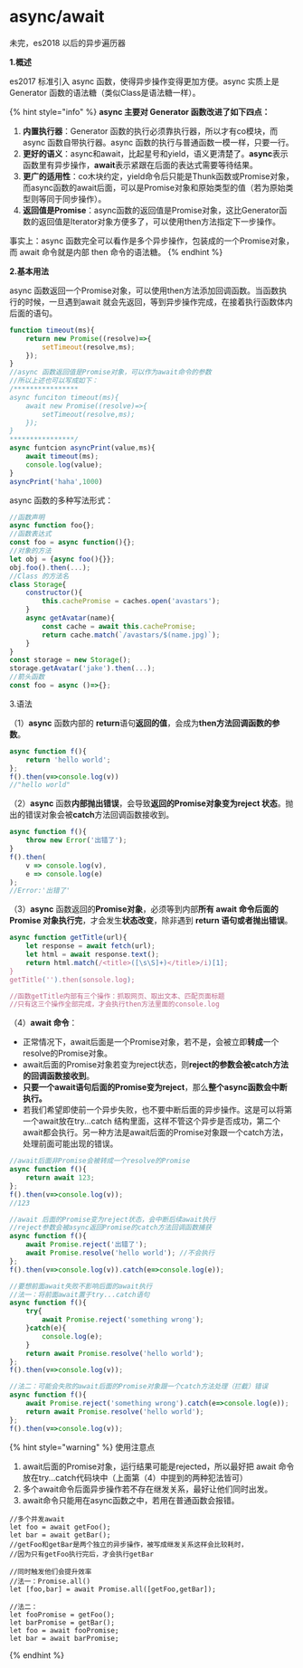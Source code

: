 # async/await

未完，es2018 以后的异步遍历器

**1.概述**

es2017 标准引入 async 函数，使得异步操作变得更加方便。async 实质上是 Generator 函数的语法糖（类似Class是语法糖一样）。

{% hint style="info" %}
**async 主要对 Generator 函数改进了如下四点：**

1. **内置执行器**：Generator 函数的执行必须靠执行器，所以才有co模块，而async 函数自带执行器。async 函数的执行与普通函数一模一样，只要一行。
2. **更好的语义**：async和await，比起星号和yield，语义更清楚了。**async**表示函数里有异步操作，**await**表示紧跟在后面的表达式需要等待结果。
3. **更广的适用性**：co木块约定，yield命令后只能是Thunk函数或Promise对象，而async函数的await后面，可以是Promise对象和原始类型的值（若为原始类型则等同于同步操作）。
4. **返回值是Promise**：async函数的返回值是Promise对象，这比Generator函数的返回值是Iterator对象方便多了，可以使用then方法指定下一步操作。

事实上：async 函数完全可以看作是多个异步操作，包装成的一个Promise对象，而 await 命令就是内部 then 命令的语法糖。
{% endhint %}

**2.基本用法**

async 函数返回一个Promise对象，可以使用then方法添加回调函数。当函数执行的时候，一旦遇到await 就会先返回，等到异步操作完成，在接着执行函数体内后面的语句。

```javascript
function timeout(ms){
	return new Promise((resolve)=>{
		setTimeout(resolve,ms);
	});
}
//async 函数返回值是Promise对象，可以作为await命令的参数
//所以上述也可以写成如下：
/****************
async funciton timeout(ms){
	await new Promise((resolve)=>{
		setTimeout(resolve,ms);
	});
}
****************/
async funtcion asyncPrint(value,ms){
	await timeout(ms);
	console.log(value);
}
asyncPrint('haha',1000)
```

async 函数的多种写法形式：

```javascript
//函数声明
async function foo{};
//函数表达式
const foo = async function(){};
//对象的方法
let obj = {async foo(){}};
obj.foo().then(...);
//Class 的方法名
class Storage{
    constructor(){
        this.cachePromise = caches.open('avastars');
    }
    async getAvatar(name){
        const cache = await this.cachePromise;
        return cache.match(`/avastars/$(name.jpg)`);
    }
}
const storage = new Storage();
storage.getAvatar('jake').then(...);
//箭头函数
const foo = async ()=>{};
```

3.语法

（1）**async** 函数内部的 **return**语句**返回的值**，会成为**then方法回调函数的参数**。

```javascript
async function f(){
    return 'hello world';
};
f().then(v=>console.log(v))
//"hello world"
```

（2）**async** 函数**内部抛出错误**，会导致**返回的Promise对象变为reject 状态**。抛出的错误对象会被**catch**方法回调函数接收到。

```javascript
async function f(){
    throw new Error('出错了');
}
f().then(
    v => console.log(v),
    e => console.log(e)
);
//Error:'出错了'
```

（3）**async** 函数返回的**Promise对象**，必须等到内部**所有 await 命令后面的Promise 对象执行完**，才会发生**状态改变**，除非遇到 **return 语句或者抛出错误**。

```javascript
async function getTitle(url){
    let response = await fetch(url);
    let html = await response.text();
    return html.match(/<title>([\s\S]+)</title>/i)[1];
}
getTitle('').then(sonsole.log);

//函数getTitle内部有三个操作：抓取网页、取出文本、匹配页面标题
//只有这三个操作全部完成，才会执行then方法里面的console.log
```

（4）**await 命令**：

* 正常情况下，await后面是一个Promise对象，若不是，会被立即**转成**一个resolve的Promise对象。
* await后面的Promise对象若变为reject状态，则**reject的参数会被catch方法的回调函数接收到**。
* **只要一个await语句后面的Promise变为reject**，那么**整个async函数会中断执行。**
* 若我们希望即使前一个异步失败，也不要中断后面的异步操作。这是可以将第一个await放在try...catch 结构里面，这样不管这个异步是否成功，第二个await都会执行。另一种方法是await后面的Promise对象跟一个catch方法，处理前面可能出现的错误。

```javascript
//await后面非Promise会被转成一个resolve的Promise
async function f(){
    return await 123;
};
f().then(v=>console.log(v));
//123
```

```javascript
//await 后面的Promise变为reject状态，会中断后续await执行
//reject参数会被async返回Promise的catch方法回调函数捕获
async function f(){
    await Promise.reject('出错了');
    await Promise.resolve('hello world'); //不会执行
};
f().then(v=>console.log(v)).catch(e=>console.log(e));
```

```javascript
//要想前面await失败不影响后面的await执行
//法一：将前面await置于try...catch语句
async function f(){
    try{
        await Promise.reject('something wrong');
    }catch(e){
        console.log(e);
    }
    return await Promise.resolve('hello world');
};
f().then(v=>console.log(v));

//法二：可能会失败的await后面的Promise对象跟一个catch方法处理（拦截）错误
async function f(){
    await Promise.reject('something wrong').catch(e=>console.log(e));
    return await Promise.resolve('hello world');
};
f().then(v=>console.log(v));
```

{% hint style="warning" %}
使用注意点

1. await后面的Promise对象，运行结果可能是rejected，所以最好把 await  命令放在try...catch代码块中（上面第（4）中提到的两种犯法皆可）
2. 多个await命令后面异步操作若不存在继发关系，最好让他们同时出发。
3. await命令只能用在async函数之中，若用在普通函数会报错。

```text
//多个并发await
let foo = await getFoo();
let bar = await getBar();
//getFoo和getBar是两个独立的异步操作，被写成继发关系这样会比较耗时，
//因为只有getFoo执行完后，才会执行getBar

//同时触发他们会提升效率
//法一：Promise.all()
let [foo,bar] = await Promise.all([getFoo,getBar]);

//法二：
let fooPromise = getFoo();
let barPromise = getBar();
let foo = await fooPromise;
let bar = await barPromise;
```
{% endhint %}


